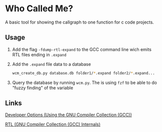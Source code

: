 # Who Called Me?

A basic tool for showing the callgraph to one function for c code projects.

## Usage

1) Add the flag `-fdump-rtl-expand` to the GCC command line wich emits RTL files ending in `.expand`

2) Add the `.expand` file data to a database
   ```bash
   wcm_create_db.py database.db folder1/*.expand folder2/*.expand...
   ```

3) Query the database by running `wcm.py`. The is using `fzf` to be able to do "fuzzy finding" of the variable

## Links

[Developer Options (Using the GNU Compiler Collection (GCC))](https://gcc.gnu.org/onlinedocs/gcc/Developer-Options.html)

[RTL (GNU Compiler Collection (GCC) Internals)](https://gcc.gnu.org/onlinedocs/gccint/RTL.html)
